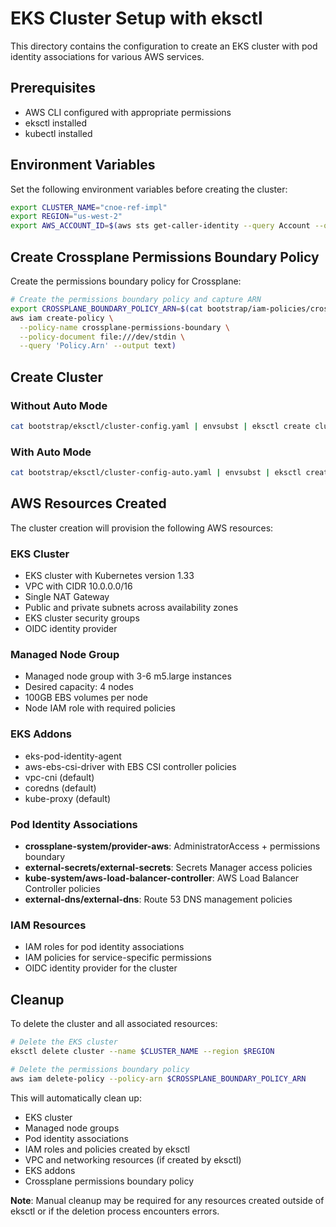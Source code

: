 # EKS Cluster Setup with eksctl

This directory contains the configuration to create an EKS cluster with pod identity associations for various AWS services.

## Prerequisites

- AWS CLI configured with appropriate permissions
- eksctl installed
- kubectl installed

## Environment Variables

Set the following environment variables before creating the cluster:

```bash
export CLUSTER_NAME="cnoe-ref-impl"
export REGION="us-west-2"
export AWS_ACCOUNT_ID=$(aws sts get-caller-identity --query Account --output text)
```

## Create Crossplane Permissions Boundary Policy

Create the permissions boundary policy for Crossplane:

```bash
# Create the permissions boundary policy and capture ARN
export CROSSPLANE_BOUNDARY_POLICY_ARN=$(cat bootstrap/iam-policies/crossplane-permissions-boundry.json | envsubst | \
aws iam create-policy \
  --policy-name crossplane-permissions-boundary \
  --policy-document file:///dev/stdin \
  --query 'Policy.Arn' --output text)
```

## Create Cluster 

### Without Auto Mode
```bash
cat bootstrap/eksctl/cluster-config.yaml | envsubst | eksctl create cluster -f -
```
### With Auto Mode
```bash
cat bootstrap/eksctl/cluster-config-auto.yaml | envsubst | eksctl create cluster -f -
```
## AWS Resources Created

The cluster creation will provision the following AWS resources:

### EKS Cluster
- EKS cluster with Kubernetes version 1.33
- VPC with CIDR 10.0.0.0/16
- Single NAT Gateway
- Public and private subnets across availability zones
- EKS cluster security groups
- OIDC identity provider

### Managed Node Group
- Managed node group with 3-6 m5.large instances
- Desired capacity: 4 nodes
- 100GB EBS volumes per node
- Node IAM role with required policies

### EKS Addons
- eks-pod-identity-agent
- aws-ebs-csi-driver with EBS CSI controller policies
- vpc-cni (default)
- coredns (default)
- kube-proxy (default)

### Pod Identity Associations
- **crossplane-system/provider-aws**: AdministratorAccess + permissions boundary
- **external-secrets/external-secrets**: Secrets Manager access policies
- **kube-system/aws-load-balancer-controller**: AWS Load Balancer Controller policies
- **external-dns/external-dns**: Route 53 DNS management policies

### IAM Resources
- IAM roles for pod identity associations
- IAM policies for service-specific permissions
- OIDC identity provider for the cluster

## Cleanup

To delete the cluster and all associated resources:

```bash
# Delete the EKS cluster
eksctl delete cluster --name $CLUSTER_NAME --region $REGION

# Delete the permissions boundary policy
aws iam delete-policy --policy-arn $CROSSPLANE_BOUNDARY_POLICY_ARN
```

This will automatically clean up:
- EKS cluster
- Managed node groups
- Pod identity associations
- IAM roles and policies created by eksctl
- VPC and networking resources (if created by eksctl)
- EKS addons
- Crossplane permissions boundary policy

**Note**: Manual cleanup may be required for any resources created outside of eksctl or if the deletion process encounters errors.